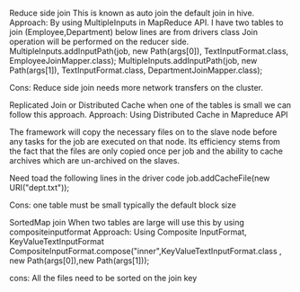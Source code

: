 
Reduce side join  This is known as auto join the default join in hive.
Approach: By using MultipleInputs in MapReduce API.
I have two tables to join (Employee,Department) below lines are from drivers     class
Join operation will be performed on the reducer side.
   MultipleInputs.addInputPath(job, new Path(args[0]),
				TextInputFormat.class, EmployeeJoinMapper.class);
  MultipleInputs.addInputPath(job, new Path(args[1]),
				TextInputFormat.class, DepartmentJoinMapper.class);

Cons: Reduce side join needs more network transfers on the cluster.


Replicated Join or Distributed Cache when one of the tables is small we can follow this approach.
Approach: Using Distributed Cache in Mapreduce API

The framework will copy the necessary files on to the slave node before any tasks for the job are executed on that node. Its efficiency stems from the fact that the files are only copied once per job and the ability to cache archives which are un-archived on the slaves.

Need toad the following lines in the driver code
job.addCacheFile(new URI("dept.txt"));

Cons: one table must be small typically the default block size

SortedMap join When two tables are large will use this by using compositeinputformat
Approach: Using Composite InputFormat, KeyValueTextInputFormat
CompositeInputFormat.compose("inner",KeyValueTextInputFormat.class , new Path(args[0]),new Path(args[1]));

cons: All the files need to be sorted on the join key

